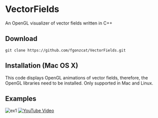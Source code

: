 # VectorFields
An OpenGL visualizer of vector fields written in C++

## Download

```
git clone https://github.com/fgonzcat/VectorFields.git
```

## Installation (Mac OS X)
This code displays OpenGL animations of vector fields, therefore, the OpenGL libraries need to be installed.
Only supported in Mac and Linux.

## Examples

<!--  <img src="https://github.com/fgonzcat/VectorFields/blob/main/example1.png?raw=true" alt="Alt text" width="500">  -->

![ex1](https://github.com/fgonzcat/VectorFields/blob/main/example.gif)
[![YouTube Video](http://img.youtube.com/vi/YWFrqHmGRz8/0.jpg)](http://www.youtube.com/watch?v=YWFrqHmGRz8 "YouTube Video Title")

